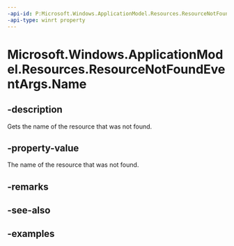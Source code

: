 ```yaml
---
-api-id: P:Microsoft.Windows.ApplicationModel.Resources.ResourceNotFoundEventArgs.Name
-api-type: winrt property
---
```


# Microsoft.Windows.ApplicationModel.Resources.ResourceNotFoundEventArgs.Name

<!--
public string Name { get; }
-->


## -description

Gets the name of the resource that was not found.

## -property-value

The name of the resource that was not found.

## -remarks

## -see-also

## -examples


